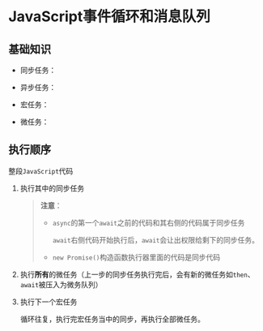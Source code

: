 # JavaScript事件循环和消息队列

## 基础知识

- 同步任务：

- 异步任务：
- 宏任务：
- 微任务：

## 执行顺序

整段`JavaScript`代码

1. 执行其中的同步任务

   > **注意**：
   >
   > - `async`的第一个`await`之前的代码和其右侧的代码属于同步任务
   >
   >   `await`右侧代码开始执行后，`await`会让出权限给剩下的同步任务。
   >
   > - `new Promise()`构造函数执行器里面的代码是同步代码

2. 执行**所有**的微任务（上一步的同步任务执行完后，会有新的微任务如`then`、`await`被压入为微务队列）

3. 执行下一个宏任务

   循环往复，执行完宏任务当中的同步，再执行全部微任务。